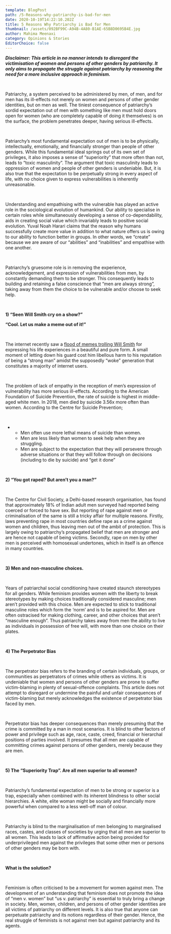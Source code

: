 ```yaml
---
template: BlogPost
path: /5-Reasons-why-patriarchy-is-bad-for-men
date: 2020-10-19T14:22:10.202Z
title: 5 Reasons Why Patriarchy is Bad for Men
thumbnail: /assets/092BF99C-A94B-4A80-B1AE-65B8D0695B4E.jpg
author: Mahima Meenaxi
category: Opinions & Stories
EditorChoice: false
---
```


**_Disclaimer: This article in no manner intends to disregard the victimisation of women and persons of other genders by patriarchy. It only aims to propagate the struggle against patriarchy by reasoning the need for a more inclusive approach in feminism._**

<br>

Patriarchy, a system perceived to be administered by men, of men, and for men has its ill-effects not merely on women and persons of other gender identities, but on men as well. The tiniest consequence of patriarchy’s sordid expectation out of men with something like men must hold doors open for women (who are completely capable of doing it themselves) is on the surface, the problem penetrates deeper, having serious ill-effects.

<br>

Patriarchy’s most fundamental expectation out of men is to be physically, intellectually, emotionally, and financially stronger than people of other genders. While this fundamental ideal springs out of its own set of privileges, it also imposes a sense of “superiority” that more often than not, leads to “toxic masculinity”. The argument that toxic masculinity leads to oppression of women and people of other genders is undeniable. But, it is also true that the expectation to be perpetually strong in every aspect of life, with no choice given to express vulnerabilities is inherently unreasonable.

<br>

Understanding and empathising with the vulnerable has played an active role in the sociological evolution of humankind. Our ability to specialise in certain roles while simultaneously developing a sense of co-dependability, aids in creating social value which invariably leads to positive social evolution. Yuval Noah Harari claims that the reason why humans successfully create more value in addition to what nature offers us is owing to our ability to function better in groups. In other words, we “create” because we are aware of our “abilities” and “inabilities” and empathise with one another.

<br>

Patriarchy’s gruesome role is in removing the experience, acknowledgement, and expression of vulnerabilities from men, by constantly demanding them to be stronger. This consequently leads to building and retaining a false conscience that “men are always strong”, taking away from them the choice to be vulnerable and/or choose to seek help.

<br>

**1) “Seen Will Smith cry on a show?”**

**“Cool. Let us make a meme out of it!”**

<br>

The internet recently saw a [flood of memes trolling Will Smith](https://knowyourmeme.com/memes/sad-will-smith-entanglement) for expressing his life experiences in a beautiful and pure form. A small moment of letting down his guard cost him libellous harm to his reputation of being a “strong man” amidst the supposedly “woke” generation that constitutes a majority of internet users.

<br>

The problem of lack of empathy in the reception of men’s expression of vulnerability has more serious ill-effects. According to the American Foundation of Suicide Prevention, the rate of suicide is highest in middle-aged white men. In 2018, men died by suicide 3.56x more often than women. According to the Centre for Suicide Prevention;

<br>

- - Men often use more lethal means of suicide than women.
  - Men are less likely than women to seek help when they are struggling.
  - Men are subject to the expectation that they will persevere through adverse situations or that they will follow through on decisions (including to die by suicide) and “get it done”

<br>

**2) “You got raped? But aren’t you a man?”**

<br>

The Centre for Civil Society, a Delhi-based research organisation, has found that approximately 18% of Indian adult men surveyed had reported being coerced or forced to have sex. But reporting of rape against men or criminalisation of the same is still a tricky affair for multiple reasons. Firstly, laws preventing rape in most countries define rape as a crime against women and children, thus leaving men out of the ambit of protection. This is largely owing to patriarchy’s propagated belief that men are stronger and are hence not capable of being victims. Secondly, rape on men by other men is perceived with homosexual undertones, which in itself is an offence in many countries.

<br>

**3) Men and non-masculine choices.**

<br>

Years of patriarchal social conditioning have created staunch stereotypes for all genders. While feminism provides women with the liberty to break stereotypes by making choices traditionally considered masculine; men aren’t provided with this choice. Men are expected to stick to traditional masculine roles which form the ‘norm’ and is to be aspired for. Men are often ostracised for making clothing, career, and other choices that aren’t “masculine enough”. Thus patriarchy takes away from men the ability to live as individuals in possession of free will, with more than one choice on their plates.

<br>

**4) The Perpetrator Bias**

<br>

The perpetrator bias refers to the branding of certain individuals, groups, or communities as perpetrators of crimes while others as victims. It is undeniable that women and persons of other genders are prone to suffer victim-blaming in plenty of sexual-offence complaints. This article does not attempt to disregard or undermine the painful and unfair consequences of victim-blaming but merely acknowledges the existence of perpetrator bias faced by men.

<br>

Perpetrator bias has deeper consequences than merely presuming that the crime is committed by a man in most scenarios. It is blind to other factors of power and privilege such as age, race, caste, creed, financial or hierarchal positions of parties involved. It presumes that all men are capable of committing crimes against persons of other genders, merely because they are men.

<br>

**5) The “Superiority Trap”. Are all men superior to all women?**

<br>

Patriarchy’s fundamental expectation of men to be strong or superior is a trap, especially when combined with its inherent blindness to other social hierarchies. A white, elite woman might be socially and financially more powerful when compared to a less well-off man of colour.

<br>

Patriarchy is blind to the marginalisation of men belonging to marginalised races, castes, and classes of societies by urging that all men are superior to all women. This leads to lack of affirmative action being provided for underprivileged men against the privileges that some other men or persons of other genders may be born with.

<br>

**What is the solution?**

<br>

Feminism is often criticised to be a movement for women against men. The development of an understanding that feminism does not promote the idea of “men v. women” but “us v. patriarchy” is essential to truly bring a change in society. Men, women, children, and persons of other gender identities are all victims of patriarchy on different levels. It is also true that anyone can perpetuate patriarchy and its notions regardless of their gender. Hence, the real struggle of feminists is not against men but against patriarchy and its agents.
